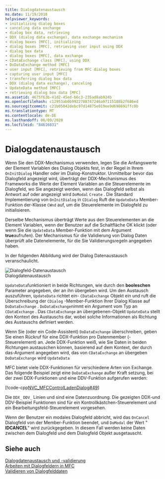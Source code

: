 ```yaml
---
title: Dialogdatenaustausch
ms.date: 11/19/2018
helpviewer_keywords:
- initializing dialog boxes
- canceling data exchange
- dialog box data, retrieving
- DDX (dialog data exchange), data exchange mechanism
- dialog boxes [MFC], initializing
- dialog boxes [MFC], retrieving user input using DDX
- dialog box data
- dialog boxes [MFC], data exchange
- CDataExchange class [MFC], using DDX
- DoDataExchange method [MFC]
- user input [MFC], retrieving from MFC dialog boxes
- capturing user input [MFC]
- transferring dialog box data
- DDX (dialog data exchange), canceling
- UpdateData method [MFC]
- retrieving dialog box data [MFC]
ms.assetid: 4675f63b-41d2-45ed-b6c3-235ad8ab924b
ms.openlocfilehash: c12953ab0b9922788747246a97115188b2f686ed
ms.sourcegitcommit: c21b05042debc97d14875e019ee9d698691ffc0b
ms.translationtype: MT
ms.contentlocale: de-DE
ms.lasthandoff: 06/09/2020
ms.locfileid: "84616831"
---
```

# <a name="dialog-data-exchange"></a>Dialogdatenaustausch

Wenn Sie den DDX-Mechanismus verwenden, legen Sie die Anfangswerte der Element Variablen des Dialog Objekts fest, in der Regel in Ihrem `OnInitDialog` Handler oder im Dialog-Konstruktor. Unmittelbar bevor das Dialogfeld angezeigt wird, überträgt der DDX-Mechanismus des Frameworks die Werte der Element Variablen an die Steuerelemente im Dialogfeld, wo Sie angezeigt werden, wenn das Dialogfeld selbst als Antwort auf oder angezeigt wird `DoModal` `Create` . Die Standard Implementierung von `OnInitDialog` in `CDialog` Ruft die `UpdateData` Member-Funktion der-Klasse `CWnd` auf, um die Steuerelemente im Dialogfeld zu initialisieren.

Derselbe Mechanismus überträgt Werte aus den Steuerelementen an die Element Variablen, wenn der Benutzer auf die Schaltfläche OK klickt (oder wenn Sie die `UpdateData` Member-Funktion mit dem Argument **true**aufrufen). Der Mechanismus für die Validierung von Dialog Daten überprüft alle Datenelemente, für die Sie Validierungsregeln angegeben haben.

In der folgenden Abbildung wird der Dialog Datenaustausch veranschaulicht.

![Dialogfeld-Datenaustausch](../mfc/media/vc379d1.gif "Dialogfeld-Datenaustausch") <br/>
Dialogdatenaustausch

`UpdateData`funktioniert in beide Richtungen, wie durch den **booleschen** Parameter angegeben, der an ihn übergeben wird. Um den Austausch auszuführen, `UpdateData` richtet ein- `CDataExchange` Objekt ein und ruft die Überschreibung der `CDialog` -Member-Funktion Ihrer Dialog Klasse auf `DoDataExchange` . `DoDataExchange`nimmt ein Argument vom Typ an `CDataExchange` . Das `CDataExchange` an übergebenen-Objekt `UpdateData` stellt den Kontext des Austauschs dar, wobei solche Informationen als Richtung des Austauschs definiert werden.

Wenn Sie (oder ein Code-Assistent) `DoDataExchange` überschreiben, geben Sie einen Rückruf für eine DDX-Funktion pro Datenmember (-Steuerelement) an. Jede DDX-Funktion weiß, wie Sie Daten in beiden Richtungen austauschen können, basierend auf dem Kontext, der durch das-Argument angegeben wird, das von `CDataExchange` an übergeben `DoDataExchange` wird `UpdateData`

MFC bietet viele DDX-Funktionen für verschiedene Arten von Exchange. Das folgende Beispiel zeigt eine `DoDataExchange` außer Kraft setzung, bei der zwei DDX-Funktionen und eine DDV-Funktion aufgerufen werden:

[!code-cpp[NVC_MFCControlLadenDialog#49](codesnippet/cpp/dialog-data-exchange_1.cpp)]

Die `DDX_` `DDV_` Linien und sind eine Datenzuordnung. Die gezeigten DDX-und DDV-Beispiel Funktionen sind für ein Kontrollkästchen-Steuerelement und ein Bearbeitungsfeld-Steuerelement vorgesehen.

Wenn der Benutzer ein modales Dialogfeld abbricht, wird das `OnCancel` Dialogfeld von der Member-Funktion beendet, und `DoModal` der Wert " **IDCANCEL**" wird zurückgegeben. In diesem Fall werden keine Daten zwischen dem Dialogfeld und dem Dialogfeld Objekt ausgetauscht.

## <a name="see-also"></a>Siehe auch

[Dialogdatenaustausch und -validierung](dialog-data-exchange-and-validation.md)<br/>
[Arbeiten mit Dialogfeldern in MFC](life-cycle-of-a-dialog-box.md)<br/>
[Validieren von Dialogfelddaten](dialog-data-validation.md)
